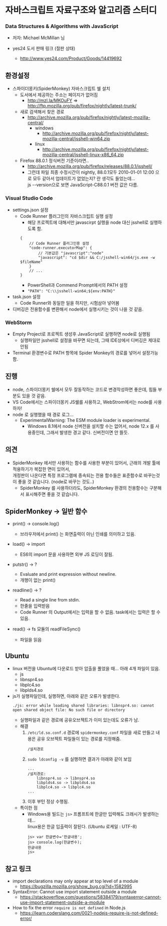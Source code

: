 # 자바스크립트 자료구조와 알고리즘 스터디

### Data Structures & Algorithms with JavaScript

* 저자: Michael McMillan 님

* yes24 도서 판매 링크 (절판 상태)	
	* http://www.yes24.com/Product/Goods/14419692

## 환경설정
* 스파이더몽키(SpiderMonkey) 자바스크립트 쉘 설치
    * 도서에서 제공하는 주소는 페이지가 없어짐 
        * http://mzl.la/MKOuFY => http://ftp.mozilla.org/pub/firefox/nightly/latest-trunk/
    * 새로 검색해서 찾은 경로
        * http://archive.mozilla.org/pub/firefox/nightly/latest-mozilla-central/
            * windows
                * http://archive.mozilla.org/pub/firefox/nightly/latest-mozilla-central/jsshell-win64.zip
            * linux
                * http://archive.mozilla.org/pub/firefox/nightly/latest-mozilla-central/jsshell-linux-x86_64.zip
    * Firefox 88.0.1 정식버전 기준이라면..
      * http://archive.mozilla.org/pub/firefox/releases/88.0.1/jsshell/
      * 그런데 파일 최종 수정시간이 nightly, 88.0.1모두 2010-01-01 12:00 으로 모두 같아서 업데이트가 없었는지? 란 생각도 들었는데...   
      js --version으로 보면 JavaScript-C88.0.1 버전 값은 다름.


### Visual Studio Code
* settings.json 설정
  * Code Runner 플러그인의 자바스크립트 실행 설정
    * 해당 프로젝트에 대해서만 javascirpt 실행을 node 대신 jsshell로 실행하도록 함.
    ```
    {
        // Code Runner 플러그인용 설정
        "code-runner.executorMap": {
            // 기본값은 "javascript":"node"
            "javascript": "cd $dir && C:/jsshell-win64/js.exe -w $fileName"
        }
        // ...
    }
    ```
	* PowerShell과 Commend Prompt에서의 PATH 설정
    *  `"PATH": "C:\\jsshell-win64;${env:PATH}"`
* task.json 설정
    * Code Runner와 동일한 일을 하지만, 시험삼아 넣어봄
* 디버깅은 전용함수를 변환해서 node에서 실행시키는 것이 나을 것 같음.

### WebStorm
* Empty Project로 프로젝트 생성후 JavaScript로 실행하면 node로 실행됨
    * 실행파일만 jsshell로 설정을 바꾸면 되는데, 그때 IDE상에서 디버깅은 제대로 안됨
* Terminal 환경변수로 PATH 항목에 Spider Monkey의 경로를 넣어서 설정가능함.


## 진행
* node, 스파이더몽키 쉘에서 모두 잘동작하는 코드로 변경작성하면 좋은데, 힘들 부분도 있을 것 같음.
* VS Code에서는 스파이더몽키 JS쉘를 사용하고, WebStrom에서는 node를 사용하자!
* node 로 실행했을 때 경로 로그...
    * ExperimentalWarning: The ESM module loader is experimental.
        * Windows 8.1에서 node 신버전을 설치할 수는 없어서, node 12.x 를 사용중인데, 그래서 발생한 경고 같다. 신버전이면 안 뜰듯.
    
## 의견

* SpiderMonkey 에서만 사용하는 함수를 사용한 부분이 있어서, 근래의 개발 툴에 적용하기가 복잡한 면이 있어서,  
  개정판이 나온다면 특정 프로그램에 종속되는 전용 함수들은 표준함수로 바꾸는것이 좋을 것 같습니다.  (node로 바꾸는 것도..)
  * SpiderMonkey 를 사용하더라도, SpiderMonkey 환경의 전용함수는 구분해서 표시해주면 좋을 것 같습니다. 
  
  
## SpiderMonkey -> 일반 함수   

* print() -> console.log()
    * 브라우저에서 print() 는 화면출력이 아닌 인쇄를 의미하고 있음.
* load() -> import
    * ES6의 import 문을 사용하면 외부 JS 로딩이 잘됨.
* putstr() -> ?
    * Evaluate and print expression without newline.
    * 개행이 없는 print()
* readline() -> ?
    * Read a single line from stdin.
    * 한줄을 입력받음
    * Code Runner 의 Output에서는 입력을 할 수 없음. task에서는 입력은 할 수 있음.
    
* read() -> fs 모듈의 readFileSync()
    * 파일을 읽음
    


## Ubuntu
* linux 버전을 Ubuntu에 다운로드 받아 압출을 풀었을 때... 아래 4개 파일이 있음.
    * js
    * libnspr4.so
    * libplc4.so
    * libplds4.so
* js가 실행파일인데, 실행하면, 아래와 같은 오류가 발생한다.
    ```
    ./js: error while loading shared libraries: libnspr4.so: cannot open shared object file: No such file or directory
    ```
    * 실행파일과 같은 경로에 공유오브젝트가 이미 있는데도 오류가 남.
    * 해결
        1.  `/etc/ld.so.conf.d` 경로에 `spidermonkey.conf` 파일을 새로 만들고 내용은 공유 오브젝트 파일들이 있는 경로를 지정해줌.
            ```
            /설치경로
            ```
        2. `sudo ldconfig -v` 를 실행하면 결과가 아래와 같이 보임
            ```
            ...
            /설치경로:
                libnspr4.so -> libnspr4.so
                libplds4.so -> libplds4.so
                libplc4.so -> libplc4.so
            ...
            ```
        3. 이후 부턴 정상 수행됨.
    * 특이한 점
        * Windows용 빌드는 `js>` 프롬프트에 한글만 입력해도 크래시가 발생하는데...  
         linux용은 한글 입출력이 잘된다. (Ubuntu 로케일 : UTF-8)
            ```
            js> var 한글변수='한글내용';
            js> console.log(한글변수);
            한글내용
            js>
            ```

    

## 참고 링크
* import declarations may only appear at top level of a module
    * https://bugzilla.mozilla.org/show_bug.cgi?id=1582995
* SyntaxError: Cannot use import statement outside a module
    * https://stackoverflow.com/questions/58384179/syntaxerror-cannot-use-import-statement-outside-a-module
* How to fix the error `require is not defined` in Node.js
    * https://learn.coderslang.com/0021-nodejs-require-is-not-defined-error/
